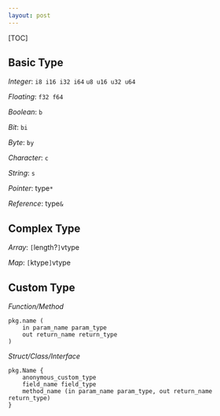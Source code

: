 ```yaml
---
layout: post
---
```


[TOC]

## Basic Type

_Integer_: `i8 i16 i32 i64` `u8 u16 u32 u64`

_Floating_: `f32 f64`

_Boolean_: `b`

_Bit_: `bi`

_Byte_: `by`

_Character_: `c`

_String_: `s`

_Pointer_: type`*`

_Reference_: type`&`

## Complex Type

_Array_: `[`length?`]`vtype

_Map_: `[`ktype`]`vtype

## Custom Type

_Function/Method_

```
pkg.name (
    in param_name param_type
    out return_name return_type
)
```

_Struct/Class/Interface_

```
pkg.Name {
    anonymous_custom_type
    field_name field_type
    method_name (in param_name param_type, out return_name return_type)
}
```
